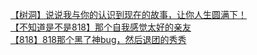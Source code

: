 [【树洞】说说我与你的认识到现在的故事，让你人生圆满下！](http://tieba.baidu.com/p/4867242009?see_lz=1&pn=)   
[【不知道是不是818】那个自我感觉太好的亲友](http://tieba.baidu.com/p/4867213709?see_lz=1&pn=)   
[【818】818那个黑了神bug，然后退团的秀秀](http://tieba.baidu.com/p/4867268199?see_lz=1&pn=)   
